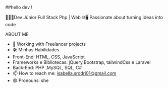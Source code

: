 ##hello dev !

👩🏼‍💻Dev Júnior Full Stack Php | Web 🌐🖥️
Passionate about turning ideas into code

ABOUT ME

- 🔭 Working with Freelancer projects
- 🛠️ Minhas Habilidades
- Front-End: HTML, CSS, JavaScript
- Frameworks e Bibliotecas: jQuery,Bootstrap, tailwindCss e Laravel
- Back-End: PHP ,MySQL, SQL, C#  
- 📫 How to reach me: isabella.srodri01@gmail.com
- 😄 Pronouns: she





      
